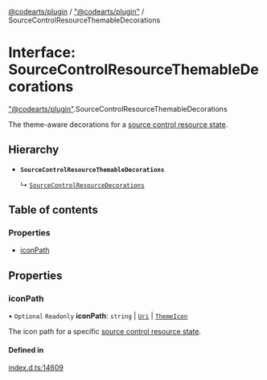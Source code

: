 [@codearts/plugin](../README.md) / ["@codearts/plugin"](../modules/_codearts_plugin_.md) / SourceControlResourceThemableDecorations

# Interface: SourceControlResourceThemableDecorations

["@codearts/plugin"](../modules/_codearts_plugin_.md).SourceControlResourceThemableDecorations

The theme-aware decorations for a
[source control resource state](codearts_plugin_.SourceControlResourceState.md).

## Hierarchy

- **`SourceControlResourceThemableDecorations`**

  ↳ [`SourceControlResourceDecorations`](codearts_plugin_.SourceControlResourceDecorations.md)

## Table of contents

### Properties

- [iconPath](codearts_plugin_.SourceControlResourceThemableDecorations.md#iconpath)

## Properties

### iconPath

• `Optional` `Readonly` **iconPath**: `string` \| [`Uri`](../classes/codearts_plugin_.Uri.md) \| [`ThemeIcon`](../classes/codearts_plugin_.ThemeIcon.md)

The icon path for a specific
[source control resource state](codearts_plugin_.SourceControlResourceState.md).

#### Defined in

[index.d.ts:14609](https://github.com/huaweicloud/cloudide-plugin-api/blob/03b481c/index.d.ts#L14609)
